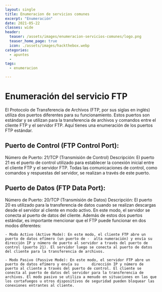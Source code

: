 ```yaml
---
layout: single
title: Enumeracion de servicios comunes
excerpt: "Enumeración"
date: 2021-05-22
classes: wide
header:
  teaser: /assets/images/enumeracion-servicios-comunes/logo.png
  teaser_home_page: true
  icon: ./assets/images/hackthebox.webp
categories:
  - apuntes
  - 
tags:  
  - enumeracion

---
```

# Enumeración del servicio FTP

El Protocolo de Transferencia de Archivos (FTP, por sus siglas en inglés) utiliza dos puertos diferentes para su funcionamiento. Estos puertos son estándar y se utilizan para la transferencia de archivos y comandos entre el cliente FTP y el servidor FTP. Aquí tienes una enumeración de los puertos FTP estándar.

## Puerto de Control (FTP Control Port):

Número de Puerto: 21/TCP (Transmisión de Control)
Descripción: El puerto 21 es el puerto de control utilizado para establecer la conexión inicial entre el cliente FTP y el servidor FTP. Todas las comunicaciones de control, como comandos y respuestas del servidor, se realizan a través de este puerto.

## Puerto de Datos (FTP Data Port):

Número de Puerto: 20/TCP (Transmisión de Datos)
Descripción: El puerto 20 es utilizado para la transferencia de datos cuando se realizan descargas desde el servidor al cliente en modo activo. En este modo, el servidor se conecta al puerto de datos del cliente.
Además de estos dos puertos estándar, es importante mencionar que el FTP puede funcionar en dos modos diferentes:

    - Modo Activo (Active Mode): En este modo, el cliente FTP abre un puerto de datos efímero (un puerto de -  alta numeración) y envía su dirección IP y número de puerto al servidor a través del puerto de control (puerto 21). El servidor luego se conecta al puerto de datos del cliente para la transferencia de archivos.
  
    - Modo Pasivo (Passive Mode): En este modo, el servidor FTP abre un puerto de datos efímero y envía su      dirección IP y número de puerto al cliente a través del puerto de control. El cliente se conecta al puerto de datos del servidor para la transferencia de archivos. El modo pasivo se utiliza a menudo en situaciones en las que los cortafuegos u otros dispositivos de seguridad pueden bloquear las conexiones entrantes al cliente.
